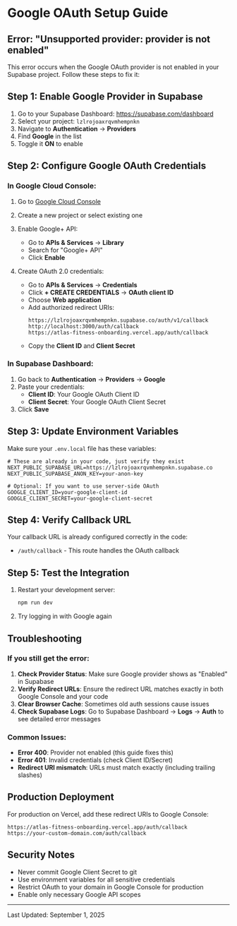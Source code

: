 # Google OAuth Setup Guide

## Error: "Unsupported provider: provider is not enabled"

This error occurs when the Google OAuth provider is not enabled in your Supabase project. Follow these steps to fix it:

## Step 1: Enable Google Provider in Supabase

1. Go to your Supabase Dashboard: https://supabase.com/dashboard
2. Select your project: `lzlrojoaxrqvmhempnkn`
3. Navigate to **Authentication** → **Providers**
4. Find **Google** in the list
5. Toggle it **ON** to enable

## Step 2: Configure Google OAuth Credentials

### In Google Cloud Console:

1. Go to [Google Cloud Console](https://console.cloud.google.com/)
2. Create a new project or select existing one
3. Enable Google+ API:
   - Go to **APIs & Services** → **Library**
   - Search for "Google+ API"
   - Click **Enable**

4. Create OAuth 2.0 credentials:
   - Go to **APIs & Services** → **Credentials**
   - Click **+ CREATE CREDENTIALS** → **OAuth client ID**
   - Choose **Web application**
   - Add authorized redirect URIs:
     ```
     https://lzlrojoaxrqvmhempnkn.supabase.co/auth/v1/callback
     http://localhost:3000/auth/callback
     https://atlas-fitness-onboarding.vercel.app/auth/callback
     ```
   - Copy the **Client ID** and **Client Secret**

### In Supabase Dashboard:

1. Go back to **Authentication** → **Providers** → **Google**
2. Paste your credentials:
   - **Client ID**: Your Google OAuth Client ID
   - **Client Secret**: Your Google OAuth Client Secret
3. Click **Save**

## Step 3: Update Environment Variables

Make sure your `.env.local` file has these variables:

```env
# These are already in your code, just verify they exist
NEXT_PUBLIC_SUPABASE_URL=https://lzlrojoaxrqvmhempnkn.supabase.co
NEXT_PUBLIC_SUPABASE_ANON_KEY=your-anon-key

# Optional: If you want to use server-side OAuth
GOOGLE_CLIENT_ID=your-google-client-id
GOOGLE_CLIENT_SECRET=your-google-client-secret
```

## Step 4: Verify Callback URL

Your callback URL is already configured correctly in the code:
- `/auth/callback` - This route handles the OAuth callback

## Step 5: Test the Integration

1. Restart your development server:
   ```bash
   npm run dev
   ```

2. Try logging in with Google again

## Troubleshooting

### If you still get the error:

1. **Check Provider Status**: Make sure Google provider shows as "Enabled" in Supabase
2. **Verify Redirect URLs**: Ensure the redirect URL matches exactly in both Google Console and your code
3. **Clear Browser Cache**: Sometimes old auth sessions cause issues
4. **Check Supabase Logs**: Go to Supabase Dashboard → **Logs** → **Auth** to see detailed error messages

### Common Issues:

- **Error 400**: Provider not enabled (this guide fixes this)
- **Error 401**: Invalid credentials (check Client ID/Secret)
- **Redirect URI mismatch**: URLs must match exactly (including trailing slashes)

## Production Deployment

For production on Vercel, add these redirect URIs to Google Console:
```
https://atlas-fitness-onboarding.vercel.app/auth/callback
https://your-custom-domain.com/auth/callback
```

## Security Notes

- Never commit Google Client Secret to git
- Use environment variables for all sensitive credentials
- Restrict OAuth to your domain in Google Console for production
- Enable only necessary Google API scopes

---

Last Updated: September 1, 2025